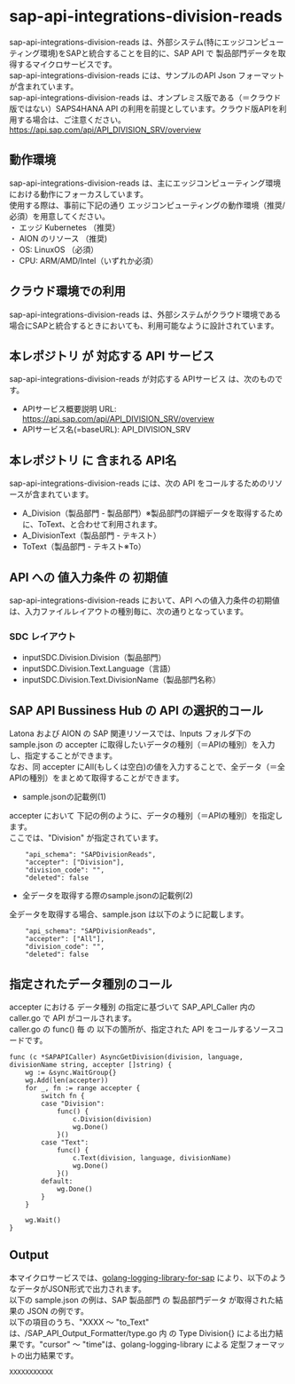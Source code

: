 # sap-api-integrations-division-reads
sap-api-integrations-division-reads は、外部システム(特にエッジコンピューティング環境)をSAPと統合することを目的に、SAP API で 製品部門データを取得するマイクロサービスです。    
sap-api-integrations-division-reads には、サンプルのAPI Json フォーマットが含まれています。   
sap-api-integrations-division-reads は、オンプレミス版である（＝クラウド版ではない）SAPS4HANA API の利用を前提としています。クラウド版APIを利用する場合は、ご注意ください。   
https://api.sap.com/api/API_DIVISION_SRV/overview

## 動作環境  
sap-api-integrations-division-reads は、主にエッジコンピューティング環境における動作にフォーカスしています。  
使用する際は、事前に下記の通り エッジコンピューティングの動作環境（推奨/必須）を用意してください。  
・ エッジ Kubernetes （推奨）    
・ AION のリソース （推奨)    
・ OS: LinuxOS （必須）    
・ CPU: ARM/AMD/Intel（いずれか必須）　　

## クラウド環境での利用
sap-api-integrations-division-reads は、外部システムがクラウド環境である場合にSAPと統合するときにおいても、利用可能なように設計されています。  

## 本レポジトリ が 対応する API サービス
sap-api-integrations-division-reads が対応する APIサービス は、次のものです。

* APIサービス概要説明 URL: https://api.sap.com/api/API_DIVISION_SRV/overview
* APIサービス名(=baseURL): API_DIVISION_SRV

## 本レポジトリ に 含まれる API名
sap-api-integrations-division-reads には、次の API をコールするためのリソースが含まれています。  

* A_Division（製品部門 - 製品部門）※製品部門の詳細データを取得するために、ToText、と合わせて利用されます。
* A_DivisionText（製品部門 - テキスト）
* ToText（製品部門 - テキスト※To）

## API への 値入力条件 の 初期値
sap-api-integrations-division-reads において、API への値入力条件の初期値は、入力ファイルレイアウトの種別毎に、次の通りとなっています。  

### SDC レイアウト

* inputSDC.Division.Division（製品部門）
* inputSDC.Division.Text.Language（言語）
* inputSDC.Division.Text.DivisionName（製品部門名称）

## SAP API Bussiness Hub の API の選択的コール

Latona および AION の SAP 関連リソースでは、Inputs フォルダ下の sample.json の accepter に取得したいデータの種別（＝APIの種別）を入力し、指定することができます。  
なお、同 accepter にAll(もしくは空白)の値を入力することで、全データ（＝全APIの種別）をまとめて取得することができます。  

* sample.jsonの記載例(1)  

accepter において 下記の例のように、データの種別（＝APIの種別）を指定します。  
ここでは、"Division" が指定されています。

```
	"api_schema": "SAPDivisionReads",
	"accepter": ["Division"],
	"division_code": "",
	"deleted": false
```
  
* 全データを取得する際のsample.jsonの記載例(2)  

全データを取得する場合、sample.json は以下のように記載します。  

```
	"api_schema": "SAPDivisionReads",
	"accepter": ["All"],
	"division_code": "",
	"deleted": false
```

## 指定されたデータ種別のコール

accepter における データ種別 の指定に基づいて SAP_API_Caller 内の caller.go で API がコールされます。  
caller.go の func() 毎 の 以下の箇所が、指定された API をコールするソースコードです。  

```
func (c *SAPAPICaller) AsyncGetDivision(division, language, divisionName string, accepter []string) {
	wg := &sync.WaitGroup{}
	wg.Add(len(accepter))
	for _, fn := range accepter {
		switch fn {
		case "Division":
			func() {
				c.Division(division)
				wg.Done()
			}()
		case "Text":
			func() {
				c.Text(division, language, divisionName)
				wg.Done()
			}()
		default:
			wg.Done()
		}
	}

	wg.Wait()
}

```

## Output  
本マイクロサービスでは、[golang-logging-library-for-sap](https://github.com/latonaio/golang-logging-library-for-sap) により、以下のようなデータがJSON形式で出力されます。  
以下の sample.json の例は、SAP 製品部門 の 製品部門データ が取得された結果の JSON の例です。  
以下の項目のうち、"XXXX ～ "to_Text" は、/SAP_API_Output_Formatter/type.go 内 の Type Division{} による出力結果です。"cursor" ～ "time"は、golang-logging-library による 定型フォーマットの出力結果です。  

```
XXXXXXXXXXX
```

